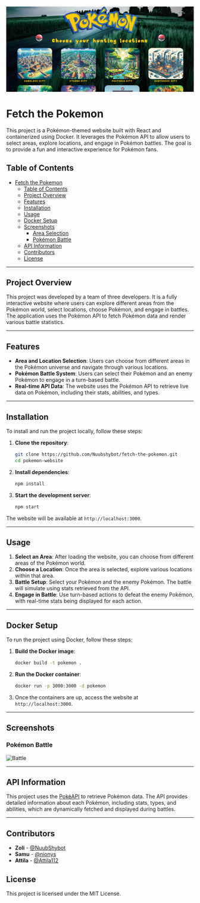 ![screenshot](images/screenshot-3.png)

# Fetch the Pokemon 

This project is a Pokémon-themed website built with React and containerized using Docker. It leverages the Pokémon API to allow users to select areas, explore locations, and engage in Pokémon battles. The goal is to provide a fun and interactive experience for Pokémon fans.

## Table of Contents
- [Fetch the Pokemon](#fetch-the-pokemon)
  - [Table of Contents](#table-of-contents)
  - [Project Overview](#project-overview)
  - [Features](#features)
  - [Installation](#installation)
  - [Usage](#usage)
  - [Docker Setup](#docker-setup)
  - [Screenshots](#screenshots)
    - [Area Selection](#area-selection)
    - [Pokémon Battle](#pokémon-battle)
  - [API Information](#api-information)
  - [Contributors](#contributors)
  - [License](#license)

---

## Project Overview

This project was developed by a team of three developers. It is a fully interactive website where users can explore different areas from the Pokémon world, select locations, choose Pokémon, and engage in battles. The application uses the Pokémon API to fetch Pokémon data and render various battle statistics.

---

## Features

- **Area and Location Selection**: Users can choose from different areas in the Pokémon universe and navigate through various locations.
- **Pokémon Battle System**: Users can select their Pokémon and an enemy Pokémon to engage in a turn-based battle.
- **Real-time API Data**: The website uses the Pokémon API to retrieve live data on Pokémon, including their stats, abilities, and types.

---

## Installation

To install and run the project locally, follow these steps:

1. **Clone the repository**:
   ```bash
   git clone https://github.com/Nuubshybot/fetch-the-pokemon.git
   cd pokemon-website 
    ```
2.  **Install dependencies**:
    ```bash    
    npm install
     ```
3.  **Start the development server**:
    
    ```bash
    npm start
     ``` 
The website will be available at `http://localhost:3000`.

----------

## Usage

1.  **Select an Area**: After loading the website, you can choose from different areas of the Pokémon world.
2.  **Choose a Location**: Once the area is selected, explore various locations within that area.
3.  **Battle Setup**: Select your Pokémon and the enemy Pokémon. The battle will simulate using stats retrieved from the API.
4.  **Engage in Battle**: Use turn-based actions to defeat the enemy Pokémon, with real-time stats being displayed for each action.

----------

## Docker Setup

To run the project using Docker, follow these steps:

1.  **Build the Docker image**:
    
    ```bash
    docker build -t pokemon .
    ```
2.  **Run the Docker container**:
    
    ```bash
    docker run -p 3000:3000 -d pokemon
    ```
3.  Once the containers are up, access the website at `http://localhost:3000`.
    

----------

## Screenshots

### Pokémon Battle
![Battle](images/screenshot-4.png)

----------

## API Information

This project uses the [PokéAPI](https://pokeapi.co/) to retrieve Pokémon data. The API provides detailed information about each Pokémon, including stats, types, and abilities, which are dynamically fetched and displayed during battles.

----------

## Contributors

-   **Zoli** - [@NuubShybot](https://github.com/Nuubshybot)
-   **Samu** - [@nionys](https://github.com/nionys)
-   **Attila** - [@Attila112](https://github.com/Attila112)

## License
This project is licensed under the MIT License.
